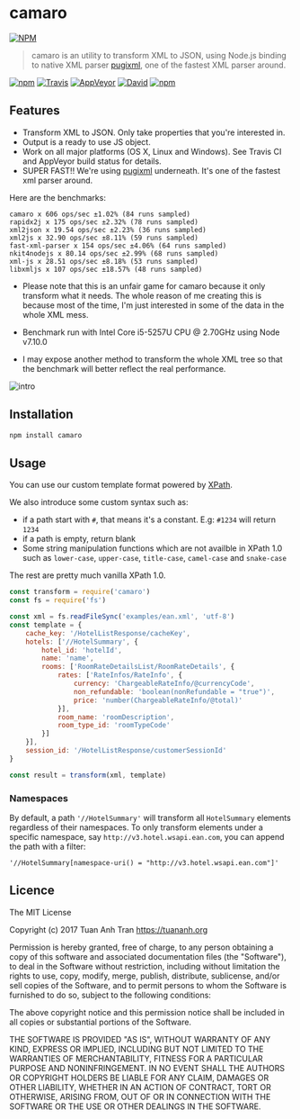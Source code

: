 # camaro

[![NPM](https://nodei.co/npm/camaro.png?downloads=true)](https://npmjs.org/package/camaro)

> camaro is an utility to transform XML to JSON, using Node.js binding to native XML parser [pugixml](http://pugixml.org/), one of the fastest XML parser around.

[![npm](https://img.shields.io/npm/v/camaro.svg?style=flat-square)](https://npm.im/camaro)
[![Travis](https://img.shields.io/travis/tuananh/camaro.svg?label=Linux%20%26%20macOS%20build&style=flat-square)](https://travis-ci.org/tuananh/camaro)
[![AppVeyor](https://img.shields.io/appveyor/ci/tuananh/camaro.svg?label=Windows%20build&style=flat-square)](https://ci.appveyor.com/project/tuananh/camaro)
[![David](https://img.shields.io/david/tuananh/camaro.svg?style=flat-square)](https://david-dm.org/tuananh/camaro)
[![npm](https://img.shields.io/npm/dt/camaro.svg?style=flat-square)](https://npm.im/camaro)
## Features

* Transform XML to JSON. Only take properties that you're interested in.
* Output is a ready to use JS object.
* Work on all major platforms (OS X, Linux and Windows). See Travis CI and AppVeyor build status for details.
* SUPER FAST!! We're using [pugixml](http://pugixml.org/) underneath. It's one of the fastest xml parser around.

Here are the benchmarks:

```
camaro x 606 ops/sec ±1.02% (84 runs sampled)
rapidx2j x 175 ops/sec ±2.32% (78 runs sampled)
xml2json x 19.54 ops/sec ±2.23% (36 runs sampled)
xml2js x 32.90 ops/sec ±8.11% (59 runs sampled)
fast-xml-parser x 154 ops/sec ±4.06% (64 runs sampled)
nkit4nodejs x 80.14 ops/sec ±2.99% (68 runs sampled)
xml-js x 28.51 ops/sec ±8.18% (53 runs sampled)
libxmljs x 107 ops/sec ±18.57% (48 runs sampled)
```

* Please note that this is an unfair game for camaro because it only transform what it needs.
The whole reason of me creating this is because most of the time, I'm just interested in some of the data in the whole XML mess.

* Benchmark run with Intel Core i5-5257U CPU @ 2.70GHz using Node v7.10.0

* I may expose another method to transform the whole XML tree so that the benchmark will better reflect the real performance.

![intro](intro.png)

## Installation

```sh
npm install camaro
```

## Usage

You can use our custom template format powered by [XPath](https://developer.mozilla.org/en-US/docs/Web/XPath).

We also introduce some custom syntax such as:

* if a path start with `#`, that means it's a constant. E.g: `#1234` will return `1234`
* if a path is empty, return blank
* Some string manipulation functions which are not availble in XPath 1.0 such as `lower-case`, `upper-case`, `title-case`, `camel-case` and `snake-case`

The rest are pretty much vanilla XPath 1.0.


```js
const transform = require('camaro')
const fs = require('fs')

const xml = fs.readFileSync('examples/ean.xml', 'utf-8')
const template = {
    cache_key: '/HotelListResponse/cacheKey',
    hotels: ['//HotelSummary', {
        hotel_id: 'hotelId',
        name: 'name',
        rooms: ['RoomRateDetailsList/RoomRateDetails', {
            rates: ['RateInfos/RateInfo', {
                currency: 'ChargeableRateInfo/@currencyCode',
                non_refundable: 'boolean(nonRefundable = "true")',
                price: 'number(ChargeableRateInfo/@total)'
            }],
            room_name: 'roomDescription',
            room_type_id: 'roomTypeCode'
        }]
    }],
    session_id: '/HotelListResponse/customerSessionId'
}

const result = transform(xml, template)
```

### Namespaces

By default, a path `'//HotelSummary'` will transform all `HotelSummary` elements regardless of their namespaces. To only transform elements under a specific namespace, say `http://v3.hotel.wsapi.ean.com`, you can append the path with a filter:

    '//HotelSummary[namespace-uri() = "http://v3.hotel.wsapi.ean.com"]'

## Licence

The MIT License

Copyright (c) 2017 Tuan Anh Tran https://tuananh.org

Permission is hereby granted, free of charge, to any person obtaining a copy
of this software and associated documentation files (the "Software"), to deal
in the Software without restriction, including without limitation the rights
to use, copy, modify, merge, publish, distribute, sublicense, and/or sell
copies of the Software, and to permit persons to whom the Software is
furnished to do so, subject to the following conditions:

The above copyright notice and this permission notice shall be included in
all copies or substantial portions of the Software.

THE SOFTWARE IS PROVIDED "AS IS", WITHOUT WARRANTY OF ANY KIND, EXPRESS OR
IMPLIED, INCLUDING BUT NOT LIMITED TO THE WARRANTIES OF MERCHANTABILITY,
FITNESS FOR A PARTICULAR PURPOSE AND NONINFRINGEMENT. IN NO EVENT SHALL THE
AUTHORS OR COPYRIGHT HOLDERS BE LIABLE FOR ANY CLAIM, DAMAGES OR OTHER
LIABILITY, WHETHER IN AN ACTION OF CONTRACT, TORT OR OTHERWISE, ARISING FROM,
OUT OF OR IN CONNECTION WITH THE SOFTWARE OR THE USE OR OTHER DEALINGS IN
THE SOFTWARE.
